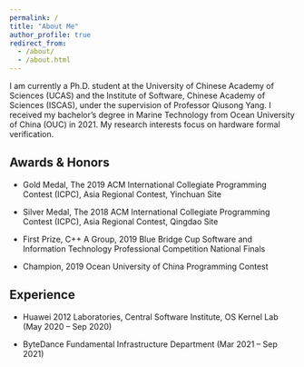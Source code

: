 ```yaml
---
permalink: /
title: "About Me"
author_profile: true
redirect_from: 
  - /about/
  - /about.html
---
```


I am currently a Ph.D. student at the University of Chinese Academy of Sciences (UCAS) and the Institute of Software, Chinese Academy of Sciences (ISCAS), under the supervision of Professor Qiusong Yang. I received my bachelor’s degree in Marine Technology from Ocean University of China (OUC) in 2021. My research interests focus on hardware formal verification.

## Awards & Honors
- Gold Medal, The 2019 ACM International Collegiate Programming Contest (ICPC), Asia Regional Contest, Yinchuan Site

- Silver Medal, The 2018 ACM International Collegiate Programming Contest (ICPC), Asia Regional Contest, Qingdao Site

- First Prize, C++ A Group, 2019 Blue Bridge Cup Software and Information Technology Professional Competition National Finals

- Champion, 2019 Ocean University of China Programming Contest

## Experience
- Huawei 2012 Laboratories, Central Software Institute, OS Kernel Lab (May 2020 – Sep 2020)

- ByteDance Fundamental Infrastructure Department (Mar 2021 – Sep 2021)
